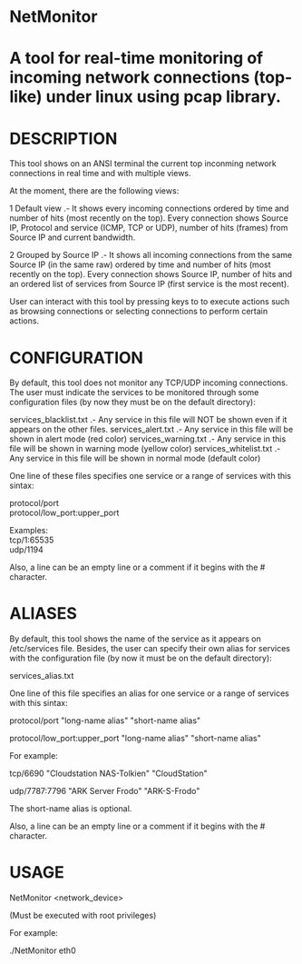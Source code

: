 # NetMonitor
A tool for real-time monitoring of incoming network connections (top-like) under linux using pcap library.
===========================================================================================================

DESCRIPTION
===========
This tool shows on an ANSI terminal the current top inconming network connections in real time and with
multiple views.

At the moment, there are the following views:

1   Default view .-  It shows every incoming connections ordered by time and number of hits (most recently
                     on the top).
                     Every connection shows Source IP, Protocol and service (ICMP, TCP or UDP), number of
                     hits (frames) from Source IP and current bandwidth.
                     
2   Grouped by Source IP .- It shows all incoming connections from the same Source IP (in the same raw)
                            ordered by time and number of hits (most recently on the top).
                            Every connection shows Source IP, number of hits and an ordered list of 
                            services from Source IP (first service is the most recent).
                            
User can interact with this tool by pressing keys to to execute actions such as browsing connections
or selecting connections to perform certain actions.

CONFIGURATION
=============
By default, this tool does not monitor any TCP/UDP incoming connections. The user must indicate the services
to be monitored through some configuration files (by now they must be on the default directory):

services_blacklist.txt   .- Any service in this file will NOT be shown even if it appears on the other files.
services_alert.txt .- Any service in this file will be shown in alert mode (red color)
services_warning.txt .- Any service in this file will be shown in warning mode (yellow color)
services_whitelist.txt .- Any service in this file will be shown in normal mode (default color)

One line of these files specifies one service or a range of services with this sintax:

protocol/port  
protocol/low_port:upper_port

Examples:  
tcp/1:65535  
udp/1194

Also, a line can be an empty line or a comment if it begins with the # character.

ALIASES
=======
By default, this tool shows the name of the service as it appears on /etc/services file. Besides, the user
can specify their own alias for services with the configuration file (by now it must be on the default directory):

services_alias.txt

One line of this file specifies an alias for one service or a range of services with this sintax:

protocol/port  "long-name alias"  "short-name alias"

protocol/low_port:upper_port  "long-name alias"  "short-name alias"
  
For example:

tcp/6690 "Cloudstation NAS-Tolkien" "CloudStation"

udp/7787:7796 "ARK Server Frodo" "ARK-S-Frodo"

The short-name alias is optional.

Also, a line can be an empty line or a comment if it begins with the # character.

USAGE
=====

NetMonitor <network_device>

(Must be executed with root privileges)

For example:

./NetMonitor eth0

